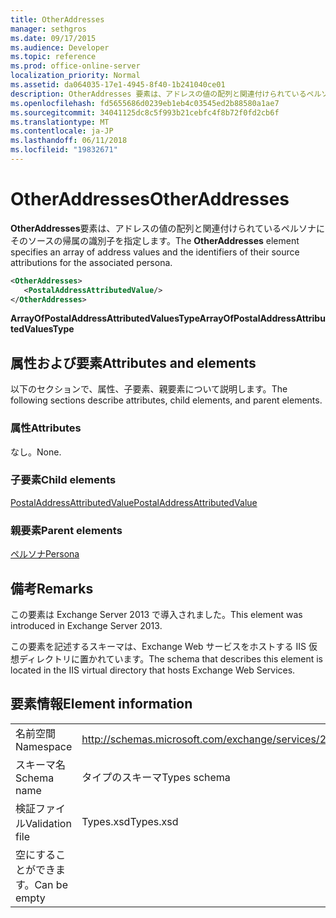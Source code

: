 ```yaml
---
title: OtherAddresses
manager: sethgros
ms.date: 09/17/2015
ms.audience: Developer
ms.topic: reference
ms.prod: office-online-server
localization_priority: Normal
ms.assetid: da064035-17e1-4945-8f40-1b241040ce01
description: OtherAddresses 要素は、アドレスの値の配列と関連付けられているペルソナにそのソースの帰属の識別子を指定します。
ms.openlocfilehash: fd5655686d0239eb1eb4c03545ed2b88580a1ae7
ms.sourcegitcommit: 34041125dc8c5f993b21cebfc4f8b72f0fd2cb6f
ms.translationtype: MT
ms.contentlocale: ja-JP
ms.lasthandoff: 06/11/2018
ms.locfileid: "19832671"
---
```

# <a name="otheraddresses"></a><span data-ttu-id="4deba-103">OtherAddresses</span><span class="sxs-lookup"><span data-stu-id="4deba-103">OtherAddresses</span></span>

<span data-ttu-id="4deba-104">**OtherAddresses**要素は、アドレスの値の配列と関連付けられているペルソナにそのソースの帰属の識別子を指定します。</span><span class="sxs-lookup"><span data-stu-id="4deba-104">The **OtherAddresses** element specifies an array of address values and the identifiers of their source attributions for the associated persona.</span></span> 
  
```XML
<OtherAddresses>
   <PostalAddressAttributedValue/>
</OtherAddresses>
```

 <span data-ttu-id="4deba-105">**ArrayOfPostalAddressAttributedValuesType**</span><span class="sxs-lookup"><span data-stu-id="4deba-105">**ArrayOfPostalAddressAttributedValuesType**</span></span>
## <a name="attributes-and-elements"></a><span data-ttu-id="4deba-106">属性および要素</span><span class="sxs-lookup"><span data-stu-id="4deba-106">Attributes and elements</span></span>

<span data-ttu-id="4deba-107">以下のセクションで、属性、子要素、親要素について説明します。</span><span class="sxs-lookup"><span data-stu-id="4deba-107">The following sections describe attributes, child elements, and parent elements.</span></span>
  
### <a name="attributes"></a><span data-ttu-id="4deba-108">属性</span><span class="sxs-lookup"><span data-stu-id="4deba-108">Attributes</span></span>

<span data-ttu-id="4deba-109">なし。</span><span class="sxs-lookup"><span data-stu-id="4deba-109">None.</span></span>
  
### <a name="child-elements"></a><span data-ttu-id="4deba-110">子要素</span><span class="sxs-lookup"><span data-stu-id="4deba-110">Child elements</span></span>

[<span data-ttu-id="4deba-111">PostalAddressAttributedValue</span><span class="sxs-lookup"><span data-stu-id="4deba-111">PostalAddressAttributedValue</span></span>](postaladdressattributedvalue.md)
  
### <a name="parent-elements"></a><span data-ttu-id="4deba-112">親要素</span><span class="sxs-lookup"><span data-stu-id="4deba-112">Parent elements</span></span>

[<span data-ttu-id="4deba-113">ペルソナ</span><span class="sxs-lookup"><span data-stu-id="4deba-113">Persona</span></span>](persona.md)
  
## <a name="remarks"></a><span data-ttu-id="4deba-114">備考</span><span class="sxs-lookup"><span data-stu-id="4deba-114">Remarks</span></span>

<span data-ttu-id="4deba-115">この要素は Exchange Server 2013 で導入されました。</span><span class="sxs-lookup"><span data-stu-id="4deba-115">This element was introduced in Exchange Server 2013.</span></span>
  
<span data-ttu-id="4deba-116">この要素を記述するスキーマは、Exchange Web サービスをホストする IIS 仮想ディレクトリに置かれています。</span><span class="sxs-lookup"><span data-stu-id="4deba-116">The schema that describes this element is located in the IIS virtual directory that hosts Exchange Web Services.</span></span>
  
## <a name="element-information"></a><span data-ttu-id="4deba-117">要素情報</span><span class="sxs-lookup"><span data-stu-id="4deba-117">Element information</span></span>

|||
|:-----|:-----|
|<span data-ttu-id="4deba-118">名前空間</span><span class="sxs-lookup"><span data-stu-id="4deba-118">Namespace</span></span>  <br/> |http://schemas.microsoft.com/exchange/services/2006/types  <br/> |
|<span data-ttu-id="4deba-119">スキーマ名</span><span class="sxs-lookup"><span data-stu-id="4deba-119">Schema name</span></span>  <br/> |<span data-ttu-id="4deba-120">タイプのスキーマ</span><span class="sxs-lookup"><span data-stu-id="4deba-120">Types schema</span></span>  <br/> |
|<span data-ttu-id="4deba-121">検証ファイル</span><span class="sxs-lookup"><span data-stu-id="4deba-121">Validation file</span></span>  <br/> |<span data-ttu-id="4deba-122">Types.xsd</span><span class="sxs-lookup"><span data-stu-id="4deba-122">Types.xsd</span></span>  <br/> |
|<span data-ttu-id="4deba-123">空にすることができます。</span><span class="sxs-lookup"><span data-stu-id="4deba-123">Can be empty</span></span>  <br/> ||
   

